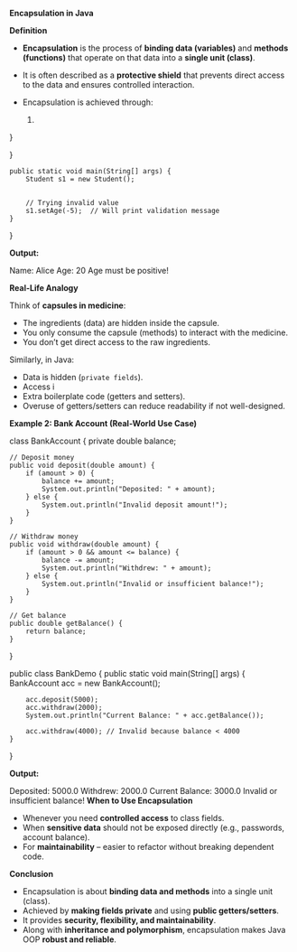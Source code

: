 

 **Encapsulation in Java**

 **Definition**

* **Encapsulation** is the process of **binding data (variables)** and **methods (functions)** that operate on that data into a **single unit (class)**.
* It is often described as a **protective shield** that prevents direct access to the data and ensures controlled interaction.
* Encapsulation is achieved through:

  1. 
}
 

}

    public static void main(String[] args) {
        Student s1 = new Student();

      
        // Trying invalid value
        s1.setAge(-5);  // Will print validation message
    }
}


**Output:**


Name: Alice
Age: 20
Age must be positive!


 **Real-Life Analogy**

Think of **capsules in medicine**:

* The ingredients (data) are hidden inside the capsule.
* You only consume the capsule (methods) to interact with the medicine.
* You don’t get direct access to the raw ingredients.

Similarly, in Java:

* Data is hidden (`private fields`).
* Access i
* Extra boilerplate code (getters and setters).
* Overuse of getters/setters can reduce readability if not well-designed.


 **Example 2: Bank Account (Real-World Use Case)**

class BankAccount {
    private double balance;

    // Deposit money
    public void deposit(double amount) {
        if (amount > 0) {
            balance += amount;
            System.out.println("Deposited: " + amount);
        } else {
            System.out.println("Invalid deposit amount!");
        }
    }

    // Withdraw money
    public void withdraw(double amount) {
        if (amount > 0 && amount <= balance) {
            balance -= amount;
            System.out.println("Withdrew: " + amount);
        } else {
            System.out.println("Invalid or insufficient balance!");
        }
    }

    // Get balance
    public double getBalance() {
        return balance;
    }
}

public class BankDemo {
    public static void main(String[] args) {
        BankAccount acc = new BankAccount();

        acc.deposit(5000);
        acc.withdraw(2000);
        System.out.println("Current Balance: " + acc.getBalance());

        acc.withdraw(4000); // Invalid because balance < 4000
    }
}


**Output:**


Deposited: 5000.0
Withdrew: 2000.0
Current Balance: 3000.0
Invalid or insufficient balance!
 **When to Use Encapsulation**

* Whenever you need **controlled access** to class fields.
* When **sensitive data** should not be exposed directly (e.g., passwords, account balance).
* For **maintainability** – easier to refactor without breaking dependent code.


 **Conclusion**

* Encapsulation is about **binding data and methods** into a single unit (class).
* Achieved by **making fields private** and using **public getters/setters**.
* It provides **security, flexibility, and maintainability**.
* Along with **inheritance and polymorphism**, encapsulation makes Java OOP **robust and reliable**.

